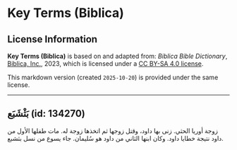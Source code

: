 # Key Terms (Biblica)

## License Information

**Key Terms (Biblica)** is based on and adapted from: _Biblica Bible Dictionary_, [Biblica, Inc.](https://www.biblica.com/), 2023, which is licensed under a [CC BY-SA 4.0 license](https://creativecommons.org/licenses/by-sa/4.0/legalcode.en).

This markdown version (created `2025-10-20`) is provided under the same license.



--------------------------------

## بَثْشَبَع (id: 134270)

زوجة أوريا الحثي. زنى بها داود، وقتل زوجها ثم اتخذها زوجة له. مات طفلها الأول من داود نتيجة خطايا داود. وكان ابنها الثاني من داود هو سُليمان. جاء يسوع من نسل بثشبع.


